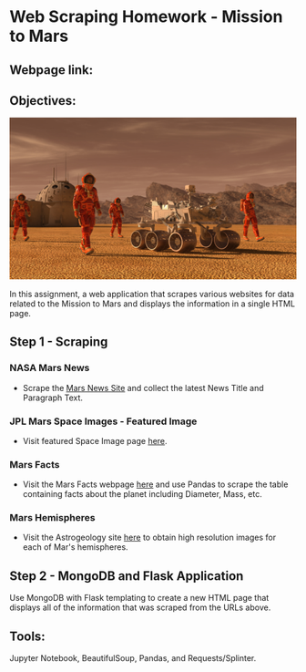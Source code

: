# Web Scraping Homework - Mission to Mars

## Webpage link:

## Objectives:

![mission_to_mars](Images/mission_to_mars.png)

In this assignment, a web application that scrapes various websites for data related to the Mission to Mars and displays the information in a single HTML page. 

## Step 1 - Scraping

### NASA Mars News

* Scrape the [Mars News Site](https://redplanetscience.com) and collect the latest News Title and Paragraph Text. 

### JPL Mars Space Images - Featured Image

* Visit featured Space Image page [here](https://spaceimages-mars.com). 

### Mars Facts

* Visit the Mars Facts webpage [here](https://galaxyfacts-mars.com) and use Pandas to scrape the table containing facts about the planet including Diameter, Mass, etc.

### Mars Hemispheres

* Visit the Astrogeology site [here](https://marshemispheres.com) to obtain high resolution images for each of Mar's hemispheres.

## Step 2 - MongoDB and Flask Application

Use MongoDB with Flask templating to create a new HTML page that displays all of the information that was scraped from the URLs above.

## Tools: 

Jupyter Notebook, BeautifulSoup, Pandas, and Requests/Splinter.